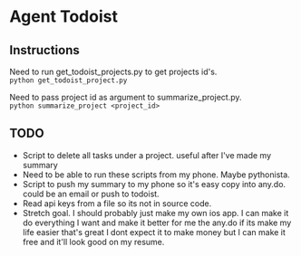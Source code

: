 # Agent Todoist

## Instructions

Need to run get_todoist_projects.py to get projects id's.<br>
`python get_todoist_project.py`

Need to pass project id as argument to summarize_project.py.<br>
`python summarize_project <project_id>`

## TODO 
- Script to delete all tasks under a project. useful after I've made my summary
- Need to be able to run these scripts from my phone. Maybe pythonista.
- Script to push my summary to my phone so it's easy copy into any.do. could be an email or push to todoist.
- Read api keys from a file so its not in source code.
- Stretch goal. I should probably just make my own ios app. I can make it do everything I want and make it better for me the any.do
  if its make my life easier that's great I dont expect it to make money but I can make it free and it'll look good on my resume.




